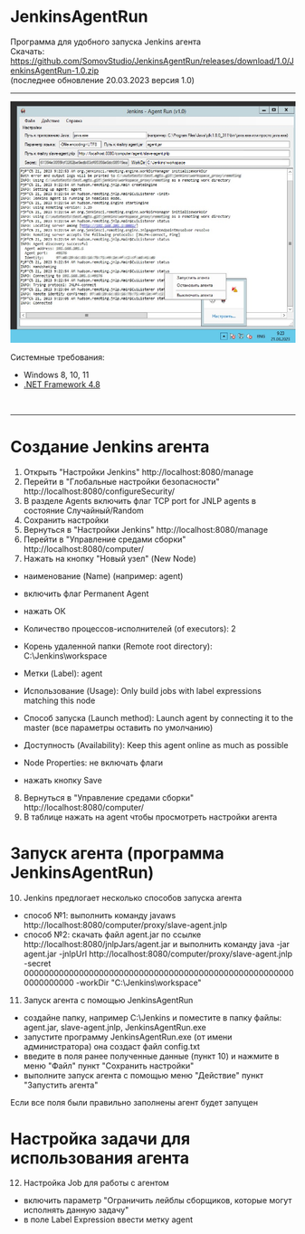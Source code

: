# JenkinsAgentRun
Программа для удобного запуска Jenkins агента
<br>
Скачать: https://github.com/SomovStudio/JenkinsAgentRun/releases/download/1.0/JenkinsAgentRun-1.0.zip
<br>
(последнее обновление 20.03.2023 версия 1.0)
<hr>
<p align="center">
  <img src="https://github.com/SomovStudio/JenkinsAgentRun/blob/main/JenkinsAgentRun/JenkinsAgentRun/img/JenkinsAgentRun.png">
</p>

Системные требования: 
<br>
<ul>
	<li>Windows 8, 10, 11</li>
	<li><a href="https://dotnet.microsoft.com/download/dotnet-framework" target="_blank">.NET Framework 4.8</a></li>
</ul>
<br>
<hr>


Создание Jenkins агента
===============================================================
1. Открыть "Настройки Jenkins" http://localhost:8080/manage
2. Перейти в "Глобальные настройки безопасности" http://localhost:8080/configureSecurity/
3. В разделе Agents включить флаг TCP port for JNLP agents в состояние Случайный/Random
4. Сохранить настройки
5. Вернуться в "Настройки Jenkins" http://localhost:8080/manage
6. Перейти в "Управление средами сборки" http://localhost:8080/computer/
7. Нажать на кнопку "Новый узел" (New Node)
- наименование (Name) (например: agent)
- включить флаг Permanent Agent
- нажать ОК

- Количество процессов-исполнителей (of executors): 2
- Корень удаленной папки (Remote root directory): C:\Jenkins\workspace
- Метки (Label): agent
- Использование (Usage): Only build jobs with label expressions matching this node 
- Способ запуска (Launch method): Launch agent by connecting it to the master (все параметры оставить по умолчанию)
- Доступность (Availability): Keep this agent online as much as possible
- Node Properties: не включать флаги
- нажать кнопку Save

8. Вернуться в "Управление средами сборки" http://localhost:8080/computer/
9. В таблице нажать на agent чтобы просмотреть настройки агента


Запуск агента (программа JenkinsAgentRun)
===============================================================
10. Jenkins предлогает несколько способов запуска агента
- способ №1: выполнить команду javaws http://localhost:8080/computer/proxy/slave-agent.jnlp
- способ №2: скачать файл agent.jar по ссылке http://localhost:8080/jnlpJars/agent.jar и выполнить команду
java -jar agent.jar -jnlpUrl http://localhost:8080/computer/proxy/slave-agent.jnlp -secret 0000000000000000000000000000000000000000000000000000000000000000 -workDir "C:\Jenkins\workspace"

11. Запуск агента с помощью JenkinsAgentRun
- создайне папку, например C:\Jenkins и поместите в папку файлы: agent.jar, slave-agent.jnlp, JenkinsAgentRun.exe
- запустите программу JenkinsAgentRun.exe (от имени администратора) она создаст файл config.txt
- введите в поля ранее полученные данные (пункт 10) и нажмите в меню "Файл" пункт "Сохранить настройки"
- выполните запуск агента с помощью меню "Действие" пункт "Запустить агента"

Если все поля были правильно заполнены агент будет запущен


Настройка задачи для использования агента
===============================================================
12. Настройка Job для работы с агентом
- включить параметр "Ограничить лейблы сборщиков, которые могут исполнять данную задачу"
- в поле Label Expression ввести метку agent